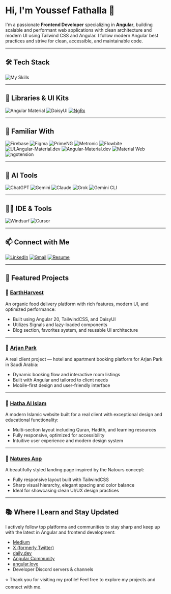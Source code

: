 # Hi, I'm Youssef Fathalla 👋

I'm a passionate **Frontend Developer** specializing in **Angular**, building scalable and performant web applications with clean architecture and modern UI using Tailwind CSS and Angular. I follow modern Angular best practices and strive for clean, accessible, and maintainable code.

---

## 🛠️ Tech Stack

![My Skills](https://skillicons.dev/icons?i=html,css,js,ts,bootstrap,sass,angular,tailwindcss,rxjs,github,vscode,discord)


---

## 🧰 Libraries & UI Kits

![Angular Material](https://img.shields.io/badge/Angular_Material-B3E5FC?style=for-the-badge&logo=angular&logoColor=0D47A1)
![DaisyUI](https://img.shields.io/badge/DaisyUI-FACC15?style=for-the-badge&logo=tailwindcss&logoColor=black)
[![NgRx](https://img.shields.io/badge/NgRx-5E1F81?style=for-the-badge&logo=redux&logoColor=white)](https://ngrx.io)

---

## 🧠 Familiar With

![Firebase](https://img.shields.io/badge/Firebase-ffca28?style=for-the-badge&logo=firebase&logoColor=black)
![Figma](https://img.shields.io/badge/Figma-F24E1E?style=for-the-badge&logo=figma&logoColor=white)
![PrimeNG](https://img.shields.io/badge/PrimeNG-FF0000?style=for-the-badge&logoColor=white)
![Metronic](https://img.shields.io/badge/Metronic-FF6B6B?style=for-the-badge&logoColor=white)
![Flowbite](https://img.shields.io/badge/Flowbite-FF0000?style=for-the-badge&logo=tailwindcss&logoColor=black)
![UI.Angular-Material.dev](https://img.shields.io/badge/ui.angular--material.dev-D1C4E9?style=for-the-badge&logoColor=6A1B9A)
![Angular-Material.dev](https://img.shields.io/badge/angular--material.dev-006CFF?style=for-the-badge)
![Material Web](https://img.shields.io/badge/Material_Web-D1C4E9?style=for-the-badge&logoColor=6A1B9A)
![ngxtension](https://img.shields.io/badge/ngxtension-3C64B1?style=for-the-badge)

---

## 🤖 AI Tools

![ChatGPT](https://img.shields.io/badge/ChatGPT-10A37F?style=for-the-badge&logo=openai&logoColor=white)
![Gemini](https://img.shields.io/badge/Gemini-4285F4?style=for-the-badge&logo=google&logoColor=white)
![Claude](https://img.shields.io/badge/Claude-FFA64D?style=for-the-badge&logoColor=white)
![Grok](https://img.shields.io/badge/Grok-000000?style=for-the-badge&logoColor=white)
![Gemini CLI](https://img.shields.io/badge/Gemini_CLI-34A853?style=for-the-badge&logo=google&logoColor=white)

---

## 🧑‍💻 IDE & Tools

![Windsurf](https://img.shields.io/badge/Windsurf-white?style=for-the-badge&logoColor=black)
![Cursor](https://img.shields.io/badge/Cursor-1A1A1A?style=for-the-badge&logo=cursor&logoColor=white)

---

## 📫 Connect with Me

[![LinkedIn](https://img.shields.io/badge/LinkedIn-0077B5?style=for-the-badge&logo=linkedin&logoColor=white)](https://www.linkedin.com/in/YOUR_LINKEDIN_USERNAME)
[![Gmail](https://img.shields.io/badge/Gmail-D14836?style=for-the-badge&logo=gmail&logoColor=white)](mailto:YOUR_EMAIL@gmail.com)
[![Resume](https://img.shields.io/badge/Resume-FlowCV-0A66C2?style=for-the-badge&logo=readcv&logoColor=white)](https://flowcv.com/resume/e3sen261j3q1)

---

## 🌟 Featured Projects

### 🌿 [EarthHarvest](https://earth-harvest.vercel.app/)
An organic food delivery platform with rich features, modern UI, and optimized performance:
- Built using Angular 20, TailwindCSS, and DaisyUI
- Utilizes Signals and lazy-loaded components
- Blog section, favorites system, and reusable UI architecture

---

### 🏨 [Arjan Park](https://arjanpark.sa/)
A real client project — hotel and apartment booking platform for Arjan Park in Saudi Arabia:
- Dynamic booking flow and interactive room listings
- Built with Angular and tailored to client needs
- Mobile-first design and user-friendly interface

---

### 🕌 [Hatha Al Islam](https://hatha-alislam.net/)
A modern Islamic website built for a real client with exceptional design and educational functionality:
- Multi-section layout including Quran, Hadith, and learning resources
- Fully responsive, optimized for accessibility
- Intuitive user experience and modern design system

---

### 🌱 [Natures App](https://natures-app.vercel.app/)
A beautifully styled landing page inspired by the Natours concept:
- Fully responsive layout built with TailwindCSS
- Sharp visual hierarchy, elegant spacing and color balance
- Ideal for showcasing clean UI/UX design practices

---

## 📚 Where I Learn and Stay Updated

I actively follow top platforms and communities to stay sharp and keep up with the latest in Angular and frontend development:

- [Medium](https://medium.com)
- [X (formerly Twitter)](https://x.com)
- [daily.dev](https://daily.dev)
- [Angular Community](https://angular.io/community)
- [angular.love](https://angular.love)
- Developer Discord servers & channels

⭐️ Thank you for visiting my profile! Feel free to explore my projects and connect with me.
